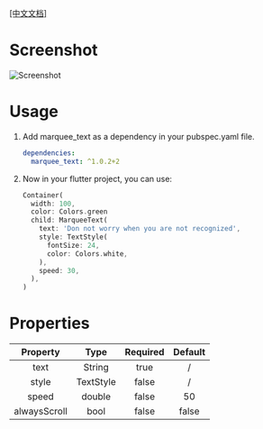 [[中文文档]](https://www.zhcode.fun/note/Flutter/marquee_text包介绍.html)

# Screenshot

![Screenshot](https://www.zhcode.fun/images/marquee_text.gif)

# Usage

1. Add marquee_text as a dependency in your pubspec.yaml file.
    ```yaml
    dependencies:
      marquee_text: ^1.0.2+2
    ```

2. Now in your flutter project, you can use:
    ```dart
    Container(
      width: 100,
      color: Colors.green
      child: MarqueeText(
        text: 'Don not worry when you are not recognized',
        style: TextStyle(
          fontSize: 24,
          color: Colors.white,
        ),
        speed: 30,
      ),
    )
    ```

# Properties

|Property|Type|Required|Default|
|:--:|:-:|:-:|:-:|
text|String|true|/
style|TextStyle|false|/
speed|double|false|50
alwaysScroll|bool|false|false
